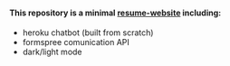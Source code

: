 #### This repository is a minimal [resume-website](https://aivatoglou.github.io/) including:
- heroku chatbot (built from scratch)
- formspree comunication API
- dark/light mode

